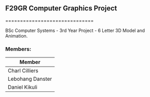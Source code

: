 
## F29GR Computer Graphics Project ##

==============================

BSc Computer Systems - 3rd Year Project - 6 Letter 3D Model and Animation.

### Members: ###

| Member|
| ------ |
|  Charl Cilliers |  
|  Lebohang Danster |
|  Daniel Kikuli |
